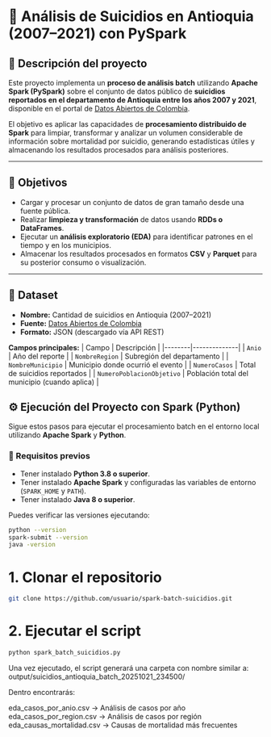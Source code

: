 # 🧠 Análisis de Suicidios en Antioquia (2007–2021) con PySpark

## 📘 Descripción del proyecto

Este proyecto implementa un **proceso de análisis batch** utilizando **Apache Spark (PySpark)** sobre el conjunto de datos público de **suicidios reportados en el departamento de Antioquia entre los años 2007 y 2021**, disponible en el portal de [Datos Abiertos de Colombia](https://www.datos.gov.co/).

El objetivo es aplicar las capacidades de **procesamiento distribuido de Spark** para limpiar, transformar y analizar un volumen considerable de información sobre mortalidad por suicidio, generando estadísticas útiles y almacenando los resultados procesados para análisis posteriores.

---

## 🎯 Objetivos

- Cargar y procesar un conjunto de datos de gran tamaño desde una fuente pública.  
- Realizar **limpieza y transformación** de datos usando **RDDs o DataFrames**.  
- Ejecutar un **análisis exploratorio (EDA)** para identificar patrones en el tiempo y en los municipios.  
- Almacenar los resultados procesados en formatos **CSV** y **Parquet** para su posterior consumo o visualización.  

---

## 🧩 Dataset

- **Nombre:** Cantidad de suicidios en Antioquia (2007–2021)  
- **Fuente:** [Datos Abiertos de Colombia](https://www.datos.gov.co/api/v3/views/db67-sbus/query.json)  
- **Formato:** JSON (descargado vía API REST)  

**Campos principales:**
| Campo | Descripción |
|--------|--------------|
| `Anio` | Año del reporte |
| `NombreRegion` | Subregión del departamento |
| `NombreMunicipio` | Municipio donde ocurrió el evento |
| `NumeroCasos` | Total de suicidios reportados |
| `NumeroPoblacionObjetivo` | Población total del municipio (cuando aplica) |


## ⚙️ Ejecución del Proyecto con Spark (Python)

Sigue estos pasos para ejecutar el procesamiento batch en el entorno local utilizando **Apache Spark** y **Python**.

### 🧾 Requisitos previos
- Tener instalado **Python 3.8 o superior**.  
- Tener instalado **Apache Spark** y configuradas las variables de entorno (`SPARK_HOME` y `PATH`).  
- Tener instalado **Java 8 o superior**.  

Puedes verificar las versiones ejecutando:
```bash
python --version
spark-submit --version
java -version 
```

# 1. Clonar el repositorio
```bash
git clone https://github.com/usuario/spark-batch-suicidios.git
```

# 2. Ejecutar el script
```bash
python spark_batch_suicidios.py
```

Una vez ejecutado, el script generará una carpeta con nombre similar a:
output/suicidios_antioquia_batch_20251021_234500/

Dentro encontrarás:

eda_casos_por_anio.csv → Análisis de casos por año
eda_casos_por_region.csv → Análisis de casos por región
eda_causas_mortalidad.csv → Causas de mortalidad más frecuentes
